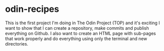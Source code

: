 # odin-recipes
This is the first project I'm doing in The Odin Project (TOP) and it's exciting
I want to show that I can create a repository, make commits and publish everything on Github. I also want to create an HTML page with sub-pages that work properly and do everything using only the terminal and new directories.